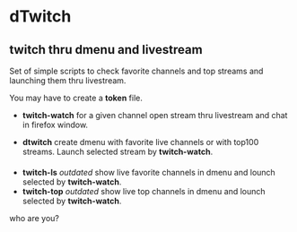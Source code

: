 # dTwitch #
## twitch thru dmenu and livestream ##
Set of simple scripts to check favorite channels and top streams and launching
them thru livestream. 

You may have to create a **token** file. 

* **twitch-watch** for a given channel open stream thru livestream and chat in
  firefox window. 

* **dtwitch** create dmenu with favorite live channels or with top100 streams. 
Launch selected stream by **twitch-watch**. 

####

* **twitch-ls** *outdated* show live favorite channels in dmenu and lounch
  selected by **twitch-watch**.
* **twitch-top** *outdated* show live top channels in dmenu and lounch selected
  by **twitch-watch**.


who are you? 
